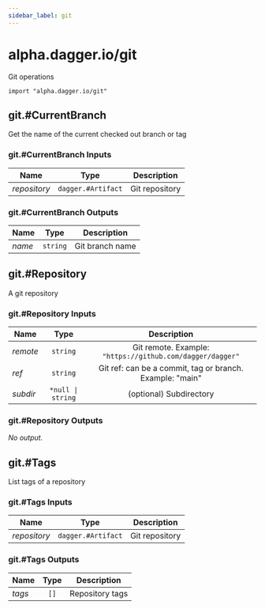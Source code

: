 ```yaml
---
sidebar_label: git
---
```


# alpha.dagger.io/git

Git operations

```cue
import "alpha.dagger.io/git"
```

## git.#CurrentBranch

Get the name of the current checked out branch or tag

### git.#CurrentBranch Inputs

| Name             | Type                  | Description        |
| -------------    |:-------------:        |:-------------:     |
|*repository*      | `dagger.#Artifact`    |Git repository      |

### git.#CurrentBranch Outputs

| Name             | Type              | Description        |
| -------------    |:-------------:    |:-------------:     |
|*name*            | `string`          |Git branch name     |

## git.#Repository

A git repository

### git.#Repository Inputs

| Name             | Type                 | Description                                                 |
| -------------    |:-------------:       |:-------------:                                              |
|*remote*          | `string`             |Git remote. Example: `"https://github.com/dagger/dagger"`    |
|*ref*             | `string`             |Git ref: can be a commit, tag or branch. Example: "main"     |
|*subdir*          | `*null \| string`    |(optional) Subdirectory                                      |

### git.#Repository Outputs

_No output._

## git.#Tags

List tags of a repository

### git.#Tags Inputs

| Name             | Type                  | Description        |
| -------------    |:-------------:        |:-------------:     |
|*repository*      | `dagger.#Artifact`    |Git repository      |

### git.#Tags Outputs

| Name             | Type              | Description        |
| -------------    |:-------------:    |:-------------:     |
|*tags*            | `[]`              |Repository tags     |
